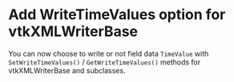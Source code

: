 # Add WriteTimeValues option for vtkXMLWriterBase

You can now choose to write or not field data `TimeValue` with
`SetWriteTimeValues()` / `GetWriteTimeValues()` methods for
vtkXMLWriterBase and subclasses.
